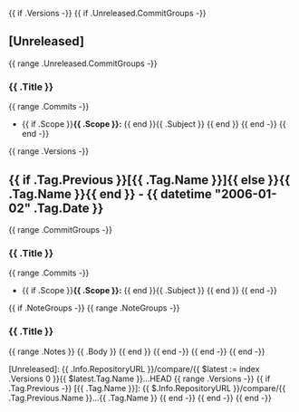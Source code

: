 {{ if .Versions -}}
{{   if .Unreleased.CommitGroups -}}
<a name="unreleased"></a>
## [Unreleased]

{{     range .Unreleased.CommitGroups -}}
### {{ .Title }}
{{       range .Commits -}}
- {{ if .Scope }}**{{ .Scope }}:** {{ end }}{{ .Subject }}
{{       end }}
{{     end -}}
{{   end -}}

{{ range .Versions -}}
<a name="{{ .Tag.Name }}"></a>
## {{ if .Tag.Previous }}[{{ .Tag.Name }}]{{ else }}{{ .Tag.Name }}{{ end }} - {{ datetime "2006-01-02" .Tag.Date }}
{{   range .CommitGroups -}}
### {{ .Title }}
{{     range .Commits -}}
- {{ if .Scope }}**{{ .Scope }}:** {{ end }}{{ .Subject }}
{{     end }}
{{   end -}}

{{   if .NoteGroups -}}
{{     range .NoteGroups -}}
### {{ .Title }}
{{       range .Notes }}
{{         .Body }}
{{       end }}
{{     end -}}
{{   end -}}
{{ end -}}

[Unreleased]: {{ .Info.RepositoryURL }}/compare/{{ $latest := index .Versions 0 }}{{ $latest.Tag.Name }}...HEAD
{{   range .Versions -}}
{{     if .Tag.Previous -}}
[{{ .Tag.Name }}]: {{ $.Info.RepositoryURL }}/compare/{{ .Tag.Previous.Name }}...{{ .Tag.Name }}
{{     end -}}
{{   end -}}
{{ end -}}
